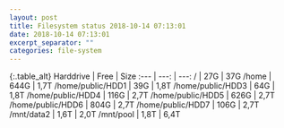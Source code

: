 ```yaml
---
layout: post
title: Filesystem status 2018-10-14 07:13:01
date: 2018-10-14 07:13:01
excerpt_separator: ""
categories: file-system
---
```

{:.table_alt}
Harddrive | Free | Size
:--- | ---: | ---:
/ | 27G | 37G
/home | 644G | 1,7T
/home/public/HDD1 | 39G | 1,8T
/home/public/HDD3 | 64G | 1,8T
/home/public/HDD4 | 116G | 2,7T
/home/public/HDD5 | 626G | 2,7T
/home/public/HDD6 | 804G | 2,7T
/home/public/HDD7 | 106G | 2,7T
/mnt/data2 | 1,6T | 2,0T
/mnt/pool | 1,8T | 6,4T
